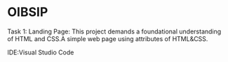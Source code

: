 # OIBSIP

Task 1:
Landing Page:
 This project demands a foundational understanding of HTML and CSS.A simple web page using attributes of HTML&CSS.
 
 IDE:Visual Studio Code

